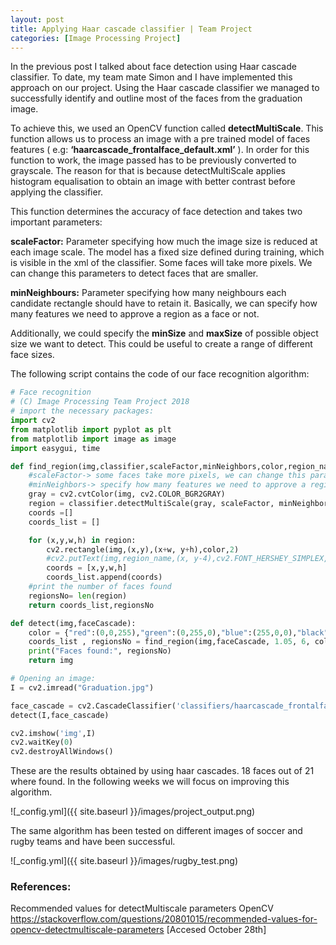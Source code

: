 ```yaml
---
layout: post
title: Applying Haar cascade classifier | Team Project
categories: [Image Processing Project]
---
```

In the previous post I talked about face detection using  Haar cascade classifier.
To date, my team mate Simon and I have implemented this approach on our project.
Using the Haar cascade classifier we managed to successfully identify and outline most of the faces from the graduation image.

To achieve this, we used an OpenCV function called <b>detectMultiScale</b>. This function allows us to process an image with a pre trained model of faces features ( e.g: <b>‘haarcascade_frontalface_default.xml’</b> ). In order for this function to work, the image passed has to be previously converted to grayscale. The reason for that is because detectMultiScale applies histogram equalisation to obtain an image with better contrast before applying the classifier.

This function determines the accuracy of face detection and takes two important parameters:

<b>scaleFactor:</b> Parameter specifying how much the image size is reduced at each image scale.
The model has a fixed size defined during training, which is visible in the xml of the classifier. 
Some faces will take more pixels. We can change this parameters to detect faces that are smaller.

<b>minNeighbours:</b> Parameter specifying how many neighbours each candidate rectangle should have to retain it. Basically, we can specify how many features we need to approve a region as a face or not.

Additionally, we could specify the <b>minSize</b> and <b>maxSize</b> of possible object size we want to detect. This could be useful to create a range of different face sizes.

The following script contains the code of our face recognition algorithm:

```python
# Face recognition
# (C) Image Processing Team Project 2018
# import the necessary packages:
import cv2
from matplotlib import pyplot as plt
from matplotlib import image as image
import easygui, time

def find_region(img,classifier,scaleFactor,minNeighbors,color,region_name):
    #scaleFactor-> some faces take more pixels, we can change this parameters to detect faces that are smaller
    #minNeighbors-> specify how many features we need to approve a region as a face or not
    gray = cv2.cvtColor(img, cv2.COLOR_BGR2GRAY)
    region = classifier.detectMultiScale(gray, scaleFactor, minNeighbors)
    coords =[]
    coords_list = []

    for (x,y,w,h) in region:
        cv2.rectangle(img,(x,y),(x+w, y+h),color,2)
        #cv2.putText(img,region_name,(x, y-4),cv2.FONT_HERSHEY_SIMPLEX,0.8,color,1,cv2.LINE_AA)
        coords = [x,y,w,h]
        coords_list.append(coords)
    #print the number of faces found
    regionsNo= len(region)
    return coords_list,regionsNo

def detect(img,faceCascade):
    color = {"red":(0,0,255),"green":(0,255,0),"blue":(255,0,0),"black":(0,0,0)}
    coords_list , regionsNo = find_region(img,faceCascade, 1.05, 6, color["red"],"face")
    print("Faces found:", regionsNo)
    return img

# Opening an image:
I = cv2.imread("Graduation.jpg")

face_cascade = cv2.CascadeClassifier('classifiers/haarcascade_frontalface_default.xml')
detect(I,face_cascade)

cv2.imshow('img',I)
cv2.waitKey(0)
cv2.destroyAllWindows()
`````

These are the results obtained by using haar cascades. 18 faces out of 21 where found.
In the following weeks we will focus on improving this algorithm.

![_config.yml]({{ site.baseurl }}/images/project_output.png)

The same algorithm has been tested on different images of soccer and rugby teams and have been successful.

![_config.yml]({{ site.baseurl }}/images/rugby_test.png)

<h3>References:</h3>

Recommended values for detectMultiscale parameters OpenCV
https://stackoverflow.com/questions/20801015/recommended-values-for-opencv-detectmultiscale-parameters [Accesed October 28th]

